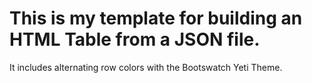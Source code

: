 # This is my template for building an HTML Table from a JSON file.

It includes alternating row colors with the Bootswatch Yeti Theme.

